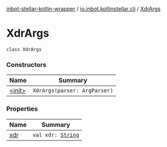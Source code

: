 [inbot-stellar-kotlin-wrapper](../../index.md) / [io.inbot.kotlinstellar.cli](../index.md) / [XdrArgs](./index.md)

# XdrArgs

`class XdrArgs`

### Constructors

| Name | Summary |
|---|---|
| [&lt;init&gt;](-init-.md) | `XdrArgs(parser: ArgParser)` |

### Properties

| Name | Summary |
|---|---|
| [xdr](xdr.md) | `val xdr: `[`String`](https://kotlinlang.org/api/latest/jvm/stdlib/kotlin/-string/index.html) |
